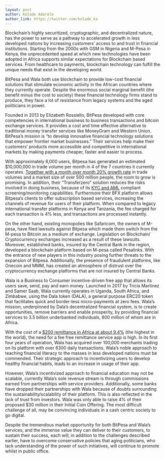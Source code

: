 ```yaml
---
layout: post
author: Kolade Aderele
author_link: https://twitter.com/kolade_ka
---
```


Blockchain’s highly securitized, cryptographic, and decentralized nature, has the power to serve as a pathway to 
accelerated growth in less developed nations by increasing customers’ access to and trust in financial institutions. 
Starting from the 2000s with GSM in Nigeria and M-Pesa in Kenya, the unprecedented speed at which new technologies have been 
adopted in Africa supports similar expectations for Blockchain based services. From healthcare to payments, blockchain technology 
can fulfill the unique needs that exist in the developing world.

<div class="annotation f6 pb0">
  <div class="annotation-body pa0 pl3">
    BitPesa and Wala both use blockchain to provide low-cost financial solutions that stimulate economic activity in the African 
    countries where they currently operate. Despite the enormous social marginal benefit (the benefit minus the cost to society)
    these financial technology firms stand to produce, they face a lot of resistance from legacy systems and the aged politicians in 
    power.
  </div>
</div>

Founded in 2013 by Elizabeth Rossiello, BitPesa developed with core competencies in international business to business transactions
and bitcoin exchange services. It provides a cost and time effective alternative to traditional money transfer services like
MoneyGram and Western Union. BitPesa’s mission is “to develop innovative financial technology solutions that empower frontier
market businesses.” Their services help make their customers’ products more accessible and competitive in international markets 
by making payments cheaper, faster and easier to process.

With approximately 6,000 users, Bitpesa has generated an estimated $10,000,000 in trade volume per month in 4 of the 7 countries it
currently operates. [Together with a month over month 20% growth rate](https://www.cnn.com/videos/world/2018/03/23/marketplace-africa-elizabeth-rossiello-africa-bitpesa-bitcoin-b.cnn) in trade volumes and a market size of over 500 million people,
 the room to grow is promising. In addition, their “Transferzero” solution reduces the risks involved in doing business, because of
 its [KYC and AML](https://www.investopedia.com/terms/a/aml.asp) compliant screening/monitoring capabilities. Furthermore their BFX platform allows Bitpesa’s clients to offer
 subscription based services, increasing the channels of revenue for users of their platform. When compared to legacy international
 transfer platforms in Kenya and Tanzania, the fee charged for each transaction is 4% less, and transactions are processed 
 instantly.

On the other hand, existing monopolies like Safaricom, the owners of M-pesa, have filed lawsuits against Bitpesa which made them
switch from the M-pesa to Bitcoin as a medium of exchange. Legislation on Blockchain/ Cryptocurrency exchanges increased as a
  result of these lawsuits. Moreover, established banks, insured by the Central Bank in the region, developed a blockchain platform 
  based on M-pesa called Pesalinks. With the entrance of new players in this industry posing further threats to the expansion of 
  Bitpesa. Additionally, the presence of fraudulent platforms, like Onecoin and MMM, has created an atmosphere of distrust over the 
  cryptocurrency exchange platforms that are not insured by Central Banks.

Wala is a Business to Consumer incentive-driven free app that allows its users save, send, pay and earn money. Launched in 2017 by
Tricia Martinez and Samer Saab, Wala currently operates in Uganda, South Africa, and Zimbabwe, using the Dala token (DALA), a
general purpose ERC20 token that facilitates quick and border-less micro-payments at zero fees. Wala’s mission, underpinned by
Dala’s decentralized financial system, is to create opportunities, remove barriers and enable prosperity, by providing financial 
services to 3.5 billion underbanked individuals, 800 million of whom are in Africa.

With the cost of a [$200 remittance in Africa at about 9.4%](https://qz.com/africa/1272445/remittances-sending-cash-to-africa-is-most-expensive-says-world-bank/) (the highest in the world), the need for a fee free remittance service 
app is high. In its first four years of operation, Wala has acquired over 100,000 merchants trading on its platform with over 6300 
daily transactions. Wala’s noble approach to teaching financial literacy to the masses in less developed nations must be commended.
Their strategic approach to incentivizing users to develop healthy financial habits, leads to an increase in usage of their app.

However, Wala’s incentivized approach to financial education may not be scalable, currently Wala’s sole revenue stream is through
commissions earned from partnerships with service providers. Additionally, some banks have dropped their partnerships with Wala 
because of doubts surrounding the sustainability/scalability of their platform. This is also reflected in the lack of trust from 
investors. Wala was only able to raise 4% of their proposed $30 million in their Initial Coin Offering. The most difficult 
challenge of all, may be convincing individuals in a cash centric society to go digital.

Despite the tremendous market opportunity for both BitPesa and Wala’s services, and the immense value they can deliver to their 
customers, to sustain their success, each will, in addition to the challenges described earlier, have to overcome conservative 
policies that aging politicians, who lack understanding of the power of such initiatives, will continue to promote 
whilst in public office.
